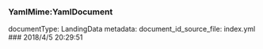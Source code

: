 ### YamlMime:YamlDocument
documentType: LandingData
metadata:
    document_id_source_file: index.yml
    ### 2018/4/5 20:29:51
